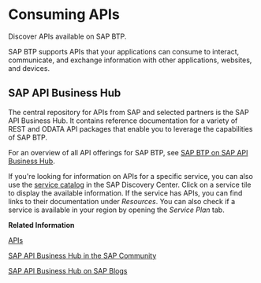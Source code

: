 <!-- loiod4cae3e931014deaa75ecc8efd179eda -->

# Consuming APIs

Discover APIs available on SAP BTP.

SAP BTP supports APIs that your applications can consume to interact, communicate, and exchange information with other applications, websites, and devices.



<a name="loiod4cae3e931014deaa75ecc8efd179eda__section_cws_pdb_snb"/>

## SAP API Business Hub

The central repository for APIs from SAP and selected partners is the SAP API Business Hub. It contains reference documentation for a variety of REST and ODATA API packages that enable you to leverage the capabilities of SAP BTP.

For an overview of all API offerings for SAP BTP, see [SAP BTP on SAP API Business Hub](https://api.sap.com/themes/SAPCloudPlatformService?searchterm=&filter=(Type%20eq%20(API%20Package))).

If you're looking for information on APIs for a specific service, you can also use the [service catalog](https://discovery-center.cloud.sap/viewServices) in the SAP Discovery Center. Click on a service tile to display the available information. If the service has APIs, you can find links to their documentation under *Resources*. You can also check if a service is available in your region by opening the *Service Plan* tab.

**Related Information**  


[APIs](../10-concepts/APIs_d1d1107.md "Discover and consume APIs to manage, build, and extend the core capabilities of SAP BTP.")

[SAP API Business Hub in the SAP Community](https://answers.sap.com/tags/86cfb43d-204e-485e-a52d-41d9e73a5cd8)

[SAP API Business Hub on SAP Blogs](https://blogs.sap.com/tags/86cfb43d-204e-485e-a52d-41d9e73a5cd8/)

